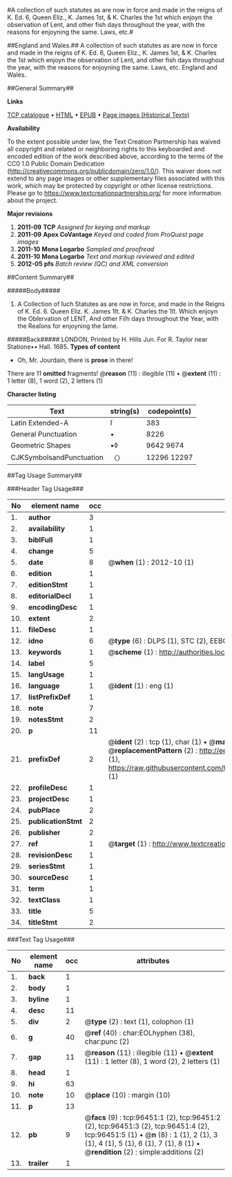 #A collection of such statutes as are now in force and made in the reigns of K. Ed. 6, Queen Eliz., K. James 1st, & K. Charles the 1st which enjoyn the observation of Lent, and other fish days throughout the year, with the reasons for enjoyning the same. Laws, etc.#

##England and Wales.##
A collection of such statutes as are now in force and made in the reigns of K. Ed. 6, Queen Eliz., K. James 1st, & K. Charles the 1st which enjoyn the observation of Lent, and other fish days throughout the year, with the reasons for enjoyning the same.
Laws, etc.
England and Wales.

##General Summary##

**Links**

[TCP catalogue](http://www.ota.ox.ac.uk/tcp/)  • 
[HTML](http://tei.it.ox.ac.uk/tcp/Texts-HTML/free/A39/A39459.html)  • 
[EPUB](http://tei.it.ox.ac.uk/tcp/Texts-EPUB/free/A39/A39459.epub) • 
[Page images (Historical Texts)](https://historicaltexts.jisc.ac.uk/eebo-12999250e)

**Availability**

To the extent possible under law, the Text Creation Partnership has waived all copyright and related or neighboring rights to this keyboarded and encoded edition of the work described above, according to the terms of the CC0 1.0 Public Domain Dedication (http://creativecommons.org/publicdomain/zero/1.0/). This waiver does not extend to any page images or other supplementary files associated with this work, which may be protected by copyright or other license restrictions. Please go to https://www.textcreationpartnership.org/ for more information about the project.

**Major revisions**

1. __2011-09__ __TCP__ *Assigned for keying and markup*
1. __2011-09__ __Apex CoVantage__ *Keyed and coded from ProQuest page images*
1. __2011-10__ __Mona Logarbo__ *Sampled and proofread*
1. __2011-10__ __Mona Logarbo__ *Text and markup reviewed and edited*
1. __2012-05__ __pfs__ *Batch review (QC) and XML conversion*

##Content Summary##

#####Body#####

1. A Collection of ſuch Statutes as are now in force, and made in the Reigns of K. Ed. 6. Queen Eliz. K. James 1ſt. & K. Charles the 1ſt. Which enjoyn the Obſervation of LENT, And other Fiſh days throughout the Year, with the Reaſons for enjoyning the ſame.

#####Back#####
LONDON, Printed by H. Hills Jun. For R. Taylor near Statione•• Hall. 1685.
**Types of content**

  * Oh, Mr. Jourdain, there is **prose** in there!

There are 11 **omitted** fragments! 
 @__reason__ (11) : illegible (11)  •  @__extent__ (11) : 1 letter (8), 1 word (2), 2 letters (1)

**Character listing**


|Text|string(s)|codepoint(s)|
|---|---|---|
|Latin Extended-A|ſ|383|
|General Punctuation|•|8226|
|Geometric Shapes|▪◊|9642 9674|
|CJKSymbolsandPunctuation|〈〉|12296 12297|

##Tag Usage Summary##

###Header Tag Usage###

|No|element name|occ|attributes|
|---|---|---|---|
|1.|__author__|3||
|2.|__availability__|1||
|3.|__biblFull__|1||
|4.|__change__|5||
|5.|__date__|8| @__when__ (1) : 2012-10 (1)|
|6.|__edition__|1||
|7.|__editionStmt__|1||
|8.|__editorialDecl__|1||
|9.|__encodingDesc__|1||
|10.|__extent__|2||
|11.|__fileDesc__|1||
|12.|__idno__|6| @__type__ (6) : DLPS (1), STC (2), EEBO-CITATION (1), OCLC (1), VID (1)|
|13.|__keywords__|1| @__scheme__ (1) : http://authorities.loc.gov/ (1)|
|14.|__label__|5||
|15.|__langUsage__|1||
|16.|__language__|1| @__ident__ (1) : eng (1)|
|17.|__listPrefixDef__|1||
|18.|__note__|7||
|19.|__notesStmt__|2||
|20.|__p__|11||
|21.|__prefixDef__|2| @__ident__ (2) : tcp (1), char (1)  •  @__matchPattern__ (2) : ([0-9\-]+):([0-9IVX]+) (1), (.+) (1)  •  @__replacementPattern__ (2) : http://eebo.chadwyck.com/downloadtiff?vid=$1&page=$2 (1), https://raw.githubusercontent.com/textcreationpartnership/Texts/master/tcpchars.xml#$1 (1)|
|22.|__profileDesc__|1||
|23.|__projectDesc__|1||
|24.|__pubPlace__|2||
|25.|__publicationStmt__|2||
|26.|__publisher__|2||
|27.|__ref__|1| @__target__ (1) : http://www.textcreationpartnership.org/docs/. (1)|
|28.|__revisionDesc__|1||
|29.|__seriesStmt__|1||
|30.|__sourceDesc__|1||
|31.|__term__|1||
|32.|__textClass__|1||
|33.|__title__|5||
|34.|__titleStmt__|2||


###Text Tag Usage###

|No|element name|occ|attributes|
|---|---|---|---|
|1.|__back__|1||
|2.|__body__|1||
|3.|__byline__|1||
|4.|__desc__|11||
|5.|__div__|2| @__type__ (2) : text (1), colophon (1)|
|6.|__g__|40| @__ref__ (40) : char:EOLhyphen (38), char:punc (2)|
|7.|__gap__|11| @__reason__ (11) : illegible (11)  •  @__extent__ (11) : 1 letter (8), 1 word (2), 2 letters (1)|
|8.|__head__|1||
|9.|__hi__|63||
|10.|__note__|10| @__place__ (10) : margin (10)|
|11.|__p__|13||
|12.|__pb__|9| @__facs__ (9) : tcp:96451:1 (2), tcp:96451:2 (2), tcp:96451:3 (2), tcp:96451:4 (2), tcp:96451:5 (1)  •  @__n__ (8) : 1 (1), 2 (1), 3 (1), 4 (1), 5 (1), 6 (1), 7 (1), 8 (1)  •  @__rendition__ (2) : simple:additions (2)|
|13.|__trailer__|1||
